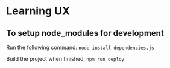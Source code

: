 # Learning UX

## To setup node_modules for development
Run the following command:
`node install-dependencies.js`

Build the project when finished:
`npm run deploy`